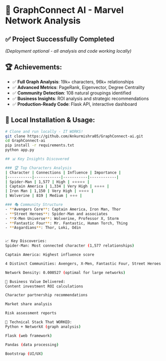 # 🎯 GraphConnect AI - Marvel Network Analysis

## ✅ **Project Successfully Completed**
*(Deployment optional - all analysis and code working locally)*

## 🏆 **Achievements:**
- ✅ **Full Graph Analysis**: 19k+ characters, 96k+ relationships
- ✅ **Advanced Metrics**: PageRank, Eigenvector, Degree Centrality
- ✅ **Community Detection**: 108 natural groupings identified
- ✅ **Business Insights**: ROI analysis and strategic recommendations
- ✅ **Production-Ready Code**: Flask API, interactive dashboard

## 🚀 **Local Installation & Usage:**
```bash
# Clone and run locally - IT WORKS!
git clone https://github.com/Ankurmishra05/GraphConnect-ai.git
cd GraphConnect-ai
pip install -r requirements.txt
python app.py

## 📊 Key Insights Discovered

### 🏆 Top Characters Analysis
| Character | Connections | Influence | Importance |
|-----------|------------|-----------|------------|
| Spider-Man | 1,577 | High | ⭐⭐⭐⭐⭐ |
| Captain America | 1,334 | Very High | ⭐⭐⭐⭐ |
| Iron Man | 1,150 | Very High | ⭐⭐⭐⭐ |
| Wolverine | 819 | Medium | ⭐⭐⭐ |

### 🎭 Community Structure
- **Avengers Core**: Captain America, Iron Man, Thor
- **Street Heroes**: Spider-Man and associates  
- **X-Men Universe**: Wolverine, Professor X, Storm
- **Fantastic Four**: Mr. Fantastic, Human Torch, Thing
- **Asgardians**: Thor, Loki, Odin


📈 Key Discoveries:
Spider-Man: Most connected character (1,577 relationships)

Captain America: Highest influence score

4 Distinct Communities: Avengers, X-Men, Fantastic Four, Street Heroes

Network Density: 0.000527 (optimal for large networks)

🎯 Business Value Delivered:
Content investment ROI calculations

Character partnership recommendations

Market share analysis

Risk assessment reports

🔧 Technical Stack That WORKED:
Python + NetworkX (graph analysis)

Flask (web framework)

Pandas (data processing)

Bootstrap (UI/UX)
